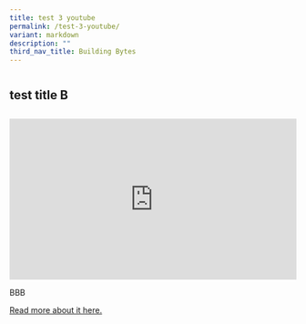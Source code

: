 ```yaml
---
title: test 3 youtube
permalink: /test-3-youtube/
variant: markdown
description: ""
third_nav_title: Building Bytes
---
```

<h2 style="line-height: 3rem;">test title B</h2>
<p></p>
<div style="position: relative; width: 100%; padding-bottom: 56.2%;">
    <iframe style="position: absolute; width: 100%; height: 100%;" allowfullscreen="true" frameborder="0" src="https://www.youtube.com/embed/qLH9kjtdc6I?si=ja2mC9OzqzM-kwol&amp;rel=0"></iframe>
</div>
<p>BBB</p>
<p><a href="https://www.straitstimes.com/singapore/underground-circle-line-mrt-train-tunnels-built-environment-engineers-building-and-construction-authority" rel="noopener noreferrer nofollow" target="_blank">Read more about it here.</a></p>